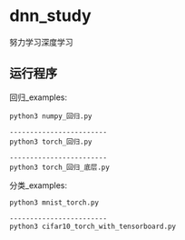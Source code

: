 # dnn_study
努力学习深度学习


## 运行程序

回归_examples:
```
python3 numpy_回归.py

------------------------
python3 torch_回归.py

------------------------
python3 torch_回归_底层.py

```

分类_examples:
```
python3 mnist_torch.py

------------------------
python3 cifar10_torch_with_tensorboard.py
```

